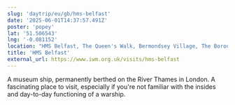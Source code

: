 ```yaml
---
slug: 'daytrip/eu/gb/hms-belfast'
date: '2025-06-01T14:37:57.491Z'
poster: 'popey'
lat: '51.506543'
lng: '-0.081152'
location: "HMS Belfast, The Queen's Walk, Bermondsey Village, The Borough, London Borough of Southwark, London, Greater London, SE1 2JH, United Kingdom"
title: 'HMS Belfast'
external_url: https://www.iwm.org.uk/visits/hms-belfast
---
```

A museum ship, permanently berthed on the River Thames in London. A fascinating place to visit, especially if you're not familiar with the insides and day-to-day functioning of a warship.

